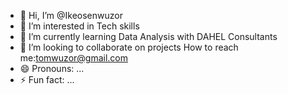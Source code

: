 - 👋 Hi, I’m @Ikeosenwuzor
- 👀 I’m interested in Tech skills 
- 🌱 I’m currently learning Data Analysis with DAHEL Consultants 
- 💞️ I’m looking to collaborate on projects 
   How to reach me:tomwuzor@gmail.com
- 😄 Pronouns: ...
- ⚡ Fun fact: ...

<!---
Ikeosenwuzor/Ikeosenwuzor is a ✨ special ✨ repository because its `README.md` (this file) appears on your GitHub profile.
You can click the Preview link to take a look at your changes.
--->
